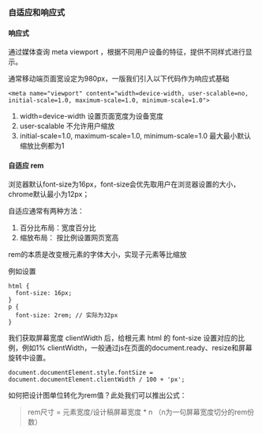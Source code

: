 ### 自适应和响应式

#### 响应式
通过媒体查询 meta viewport ，根据不同用户设备的特征，提供不同样式进行显示。

通常移动端页面宽设定为980px，一版我们引入以下代码作为响应式基础
```
<meta name="viewport" content="width=device-width, user-scalable=no, initial-scale=1.0, maximum-scale=1.0, minimum-scale=1.0">

```
1. width=device-width 设置页面宽度为设备宽度
2. user-scalable 不允许用户缩放
3. initial-scale=1.0, maximum-scale=1.0, minimum-scale=1.0 最大最小默认缩放比例都为1

#### 自适应 rem
浏览器默认font-size为16px，font-size会优先取用户在浏览器设置的大小，chrome默认最小为12px；

自适应通常有两种方法：
1. 百分比布局：宽度百分比
2. 缩放布局： 按比例设置网页宽高

rem的本质是改变根元素的字体大小，实现子元素等比缩放

例如设置
```
html {
  font-size: 16px;
}
p {
  font-size: 2rem; // 实际为32px
}
```

我们获取屏幕宽度 clientWidth 后，给根元素 html 的 font-size 设置对应的比例，例如1% clientWidth，一般通过js在页面的document.ready、resize和屏幕旋转中设置。
```
document.documentElement.style.fontSize = document.documentElement.clientWidth / 100 + 'px';
```
如何把设计图单位转化为rem值？此处我们可以推出公式：

> rem尺寸 = 元素宽度/设计稿屏幕宽度 * n （n为一句屏幕宽度切分的rem份数）